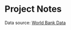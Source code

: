 # Project Notes

Data source: 
[World Bank Data](https://datacatalog.worldbank.org/dataset/world-development-indicators)
